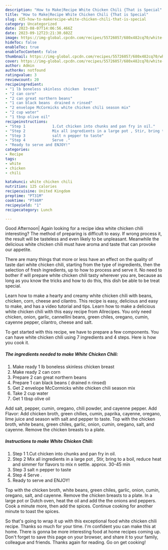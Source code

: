 ```yaml
---
description: "How to Make|Recipe White Chicken Chili {That is Special"
title: "How to Make|Recipe White Chicken Chili {That is Special"
slug: 435-how-to-makerecipe-white-chicken-chili-that-is-special
category: Uncategorized
date: 2023-08-07T14:06:56.466Z
date: 2023-09-12T23:21:30.602Z
image: https://img-global.cpcdn.com/recipes/55726057/680x482cq70/white-chicken-chili-recipe-main-photo.jpg
hideToc: false
enableToc: true
enableTocContent: false
thumbnail: https://img-global.cpcdn.com/recipes/55726057/680x482cq70/white-chicken-chili-recipe-main-photo.jpg
cover: https://img-global.cpcdn.com/recipes/55726057/680x482cq70/white-chicken-chili-recipe-main-photo.jpg
author: Admin
authorAv: notfound
ratingvalue: 3
reviewcount: 20
recipeingredient:
- "1 lb boneless skinless chicken  breast"
- "2 can corn"
- "2 can great northern beans"
- "1 can black beans  drained n rinsed"
- "2 envelope McCormicks white chicken chili season mix"
- "2 cup water"
- "1 tbsp olive oil"
recipeinstructions:
- "Step 1            1.Cut chicken into chunks and pan fry in oil."
- "Step 2            Mix all ingredients in a large pot , Stir, bring to a boil, reduce heat and simmer for flavors to mix n settle. approx. 30-45 min"
- "Step 3            salt n pepper to taste"
- "Step 4            Serve ."
- "Ready to serve and ENJOY!"
categories:
- Recipe
tags:
- white
- chicken
- chili

katakunci: white chicken chili 
nutrition: 125 calories
recipecuisine: United Kingdom
preptime: "PT31M"
cooktime: "PT46M"
recipeyield: "1"
recipecategory: Lunch

---
```



Good Afternoon| Again looking for a recipe idea white chicken chili interesting? The method of preparing is difficult to easy. If wrong process it, the result will be tasteless and even likely to be unpleasant. Meanwhile the delicious white chicken chili must have aroma and taste that can provoke our appetite.






There are many things that more or less have an effect on the quality of taste dari white chicken chili, starting from the type of ingredients, then the selection of fresh ingredients, up to how to process and serve it. No need to bother if will prepare white chicken chili tasty wherever you are, because as long as you know the tricks and how to do this, this dish be able to be treat special.


Learn how to make a hearty and creamy white chicken chili with beans, chicken, corn, cheese and cilantro. This recipe is easy, delicious and easy to make, and has a video tutorial and tips. Learn how to make a delicious white chicken chili with this easy recipe from Allrecipes. You only need chicken, onion, garlic, cannellini beans, green chiles, oregano, cumin, cayenne pepper, cilantro, cheese and salt.


To get started with this recipe, we have to prepare a few components. You can have white chicken chili using 7 ingredients and 4 steps. Here is how you cook it.

<!--inarticleads1-->

##### The ingredients needed to make White Chicken Chili:

1. Make ready 1 lb boneless skinless chicken  breast
1. Make ready 2 can corn
1. Prepare 2 can great northern beans
1. Prepare 1 can black beans ( drained n rinsed)
1. Get 2 envelope McCormicks white chicken chili season mix
1. Take 2 cup water
1. Get 1 tbsp olive oil


Add salt, pepper, cumin, oregano, chili powder, and cayenne pepper. Add Flavor: Add chicken broth, green chilies, cumin, paprika, cayenne, oregano, lime juice and season with salt and pepper to taste. Top with the chicken broth, white beans, green chiles, garlic, onion, cumin, oregano, salt, and cayenne. Remove the chicken breasts to a plate. 

<!--inarticleads2-->

##### Instructions to make White Chicken Chili:

1. Step 1            1.Cut chicken into chunks and pan fry in oil.
1. Step 2            Mix all ingredients in a large pot , Stir, bring to a boil, reduce heat and simmer for flavors to mix n settle. approx. 30-45 min
1. Step 3            salt n pepper to taste
1. Step 4            Serve .
1. Ready to serve and ENJOY!

Top with the chicken broth, white beans, green chiles, garlic, onion, cumin, oregano, salt, and cayenne. Remove the chicken breasts to a plate. In a large pot or Dutch oven, heat the oil and add the the onions and peppers. Cook a minute more, then add the spices. Continue cooking for another minute to toast the spices. 

So that's going to wrap it up with this exceptional food white chicken chili recipe. Thanks so much for your time. I'm confident you can make this at home. There is gonna be more interesting food at home recipes coming up. Don't forget to save this page on your browser, and share it to your family, colleague and friends. Thanks again for reading. Go on get cooking!
